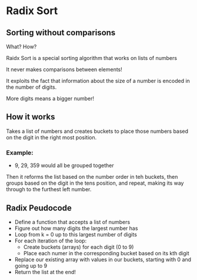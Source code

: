 # Radix Sort
## Sorting without comparisons
<p>What? How?</p>
<p>Raidx Sort is a special sorting algorithm that works on lists of numbers</p>
<p>It never makes comparisons between elements!</p>
<p>It exploits the fact that information about the size of a number is encoded in the number of digits.</p>
<p>More digits means a bigger number!</p>

## How it works
<p>Takes a list of numbers and creates buckets to place those numbers based on the digit in the right most position.</p>

### Example:
- 9, 29, 359 would all be grouped together

<p>Then it reforms the list based on the number order in teh buckets, then groups based on the digit in the tens position, and repeat, making its way through to the furthest left number. 

## Radix Peudocode
- Define a function that accepts a list of numbers
- Figure out how many digits the largest number has
- Loop from k = 0 up to this largest number of digits
- For each iteration of the loop:
  - Create buckets (arrays) for each digit (0 to 9)
  - Place each numer in the corresponding bucket based on its kth digit
- Replace our existing array with values in our buckets, starting with 0 and going up to 9
- Return the list at the end!

